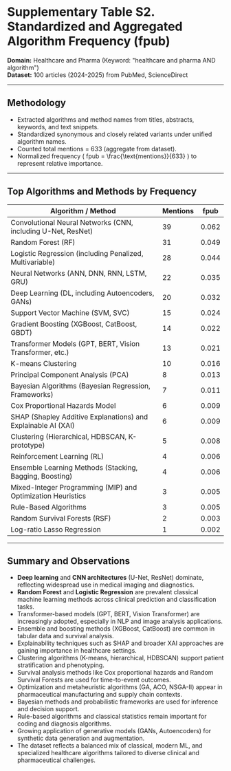 # Supplementary Table S2. Standardized and Aggregated Algorithm Frequency (fpub)  
**Domain:** Healthcare and Pharma (Keyword: "healthcare and pharma AND algorithm")  
**Dataset:** 100 articles (2024-2025) from PubMed, ScienceDirect  

---

## Methodology

- Extracted algorithms and method names from titles, abstracts, keywords, and text snippets.
- Standardized synonymous and closely related variants under unified algorithm names.
- Counted total mentions = 633 (aggregate from dataset).
- Normalized frequency \( fpub = \frac{\text{mentions}}{633} \) to represent relative importance.

---

## Top Algorithms and Methods by Frequency

| Algorithm / Method                                             | Mentions | fpub   |
|---------------------------------------------------------------|----------|--------|
| Convolutional Neural Networks (CNN, including U-Net, ResNet)  | 39       | 0.062  |
| Random Forest (RF)                                             | 31       | 0.049  |
| Logistic Regression (including Penalized, Multivariable)      | 28       | 0.044  |
| Neural Networks (ANN, DNN, RNN, LSTM, GRU)                     | 22       | 0.035  |
| Deep Learning (DL, including Autoencoders, GANs)              | 20       | 0.032  |
| Support Vector Machine (SVM, SVC)                             | 15       | 0.024  |
| Gradient Boosting (XGBoost, CatBoost, GBDT)                   | 14       | 0.022  |
| Transformer Models (GPT, BERT, Vision Transformer, etc.)      | 13       | 0.021  |
| K-means Clustering                                            | 10       | 0.016  |
| Principal Component Analysis (PCA)                            | 8        | 0.013  |
| Bayesian Algorithms (Bayesian Regression, Frameworks)         | 7        | 0.011  |
| Cox Proportional Hazards Model                                | 6        | 0.009  |
| SHAP (Shapley Additive Explanations) and Explainable AI (XAI) | 6        | 0.009  |
| Clustering (Hierarchical, HDBSCAN, K-prototype)                | 5        | 0.008  |
| Reinforcement Learning (RL)                                    | 4        | 0.006  |
| Ensemble Learning Methods (Stacking, Bagging, Boosting)       | 4        | 0.006  |
| Mixed-Integer Programming (MIP) and Optimization Heuristics   | 3        | 0.005  |
| Rule-Based Algorithms                                         | 3        | 0.005  |
| Random Survival Forests (RSF)                                 | 2        | 0.003  |
| Log-ratio Lasso Regression                                    | 1        | 0.002  |

---

## Summary and Observations

- **Deep learning** and **CNN architectures** (U-Net, ResNet) dominate, reflecting widespread use in medical imaging and diagnostics.
- **Random Forest** and **Logistic Regression** are prevalent classical machine learning methods across clinical prediction and classification tasks.
- Transformer-based models (GPT, BERT, Vision Transformer) are increasingly adopted, especially in NLP and image analysis applications.
- Ensemble and boosting methods (XGBoost, CatBoost) are common in tabular data and survival analysis.
- Explainability techniques such as SHAP and broader XAI approaches are gaining importance in healthcare settings.
- Clustering algorithms (K-means, hierarchical, HDBSCAN) support patient stratification and phenotyping.
- Survival analysis methods like Cox proportional hazards and Random Survival Forests are used for time-to-event outcomes.
- Optimization and metaheuristic algorithms (GA, ACO, NSGA-II) appear in pharmaceutical manufacturing and supply chain contexts.
- Bayesian methods and probabilistic frameworks are used for inference and decision support.
- Rule-based algorithms and classical statistics remain important for coding and diagnosis algorithms.
- Growing application of generative models (GANs, Autoencoders) for synthetic data generation and augmentation.
- The dataset reflects a balanced mix of classical, modern ML, and specialized healthcare algorithms tailored to diverse clinical and pharmaceutical challenges.
